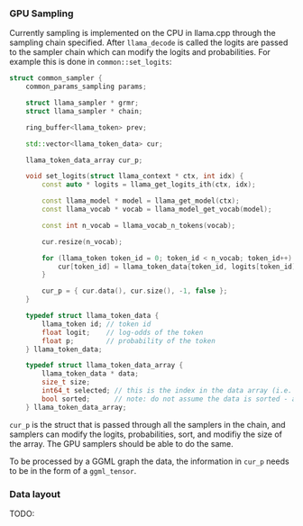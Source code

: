 ### GPU Sampling
Currently sampling is implemented on the CPU in llama.cpp through the sampling
chain specified. After `llama_decode` is called the logits  are passed to the
sampler chain which can modify the logits and probabilities. For example this
is done in `common::set_logits`:
```c++
struct common_sampler {
    common_params_sampling params;

    struct llama_sampler * grmr;
    struct llama_sampler * chain;

    ring_buffer<llama_token> prev;

    std::vector<llama_token_data> cur;

    llama_token_data_array cur_p;

    void set_logits(struct llama_context * ctx, int idx) {
        const auto * logits = llama_get_logits_ith(ctx, idx);

        const llama_model * model = llama_get_model(ctx);
        const llama_vocab * vocab = llama_model_get_vocab(model);

        const int n_vocab = llama_vocab_n_tokens(vocab);

        cur.resize(n_vocab);

        for (llama_token token_id = 0; token_id < n_vocab; token_id++) {
            cur[token_id] = llama_token_data{token_id, logits[token_id], 0.0f};
        }

        cur_p = { cur.data(), cur.size(), -1, false };
    }
```
```c++
    typedef struct llama_token_data {
        llama_token id; // token id
        float logit;    // log-odds of the token
        float p;        // probability of the token
    } llama_token_data;

    typedef struct llama_token_data_array {
        llama_token_data * data;
        size_t size;
        int64_t selected; // this is the index in the data array (i.e. not the token id)
        bool sorted;      // note: do not assume the data is sorted - always check this flag
    } llama_token_data_array;
```

`cur_p` is the struct that is passed through all the samplers in the chain, and
samplers can modify the logits, probabilities, sort, and modifiy the size of the
array. The GPU samplers should be able to do the same. 

To be processed by a GGML graph the data, the information in `cur_p` needs to be
in the form of a `ggml_tensor`.

### Data layout
TODO:

